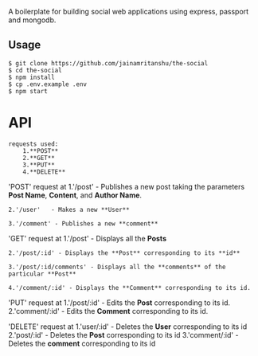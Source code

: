 A boilerplate for building social web applications using express, passport and mongodb.

## Usage

    $ git clone https://github.com/jainamritanshu/the-social
    $ cd the-social
    $ npm install
    $ cp .env.example .env
    $ npm start

# API
	requests used:
		1.**POST**
		2.**GET**
		3.**PUT**
		4.**DELETE**

'POST' request at 
	1.'/post' - Publishes a new post taking the parameters **Post Name**, **Content**, and **Author Name**.

	2.'/user'	- Makes a new **User**	    

	3.'/comment' - Publishes a new **comment**

'GET' request at 
	1.'/post' - Displays all the **Posts**

	2.'/post/:id' - Displays the **Post** corresponding to its **id**

	3.'/post/:id/comments' - Displays all the **comments** of the particular **Post**

	4.'/comment/:id' - Displays the **Comment** corresponding to its id.

'PUT' request at
	1.'/post/:id' - Edits the **Post** corresponding to its id.
	2.'comment/:id' - Edits the **Comment** corresponding to its id.

'DELETE' request at
	1.'user/:id' - Deletes the **User** corresponding to its id
	2.'post/:id' - Deletes the **Post** corresponding to its id	
	3.'comment/:id' - Deletes the **comment** corresponding to its id
